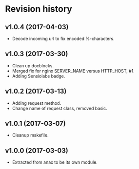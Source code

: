 Revision history
=================================

v1.0.4 (2017-04-03)
---------------------------------

* Decode incoming url to fix encoded %-characters.


v1.0.3 (2017-03-30)
---------------------------------

* Clean up docblocks.
* Merged fix for nginx SERVER_NAME versus HTTP_HOST, #1.
* Adding Sensiolabs badge.


v1.0.2 (2017-03-13)
---------------------------------

* Adding request method.
* Change name of request class, removed basic.


v1.0.1 (2017-03-07)
---------------------------------

* Cleanup makefile.


v1.0.0 (2017-03-03)
---------------------------------

* Extracted from anax to be its own module.
